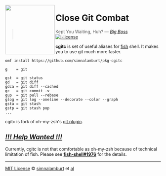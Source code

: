 <img src="https://simnalamburt.github.io/pkg-cgitc/logo.svg"
  align="left" width="160px" height="160px"/>

Close Git Combat
========

> Kept You Waiting, Huh? ― *[Big Boss]*<br>
[![i-license]](/LICENSE)

**cgitc** is set of useful aliases for [fish] shell. It makes you to use git much more faster.

```fish
omf install https://github.com/simnalamburt/pkg-cgitc
```
```
g    = git

gst  = git status
gd   = git diff
gdca = git diff --cached
gc   = git commit -v
gup  = git pull --rebase
glog = git log --oneline --decorate --color --graph
gsta = git stash
gstp = git stash pop
...
```

cgitc is fork of oh-my-zsh's [git plugin].

*[!!! Help Wanted !!!][issue]*
--------
Currently, cgitc is not that comfortable as oh-my-zsh because of technical
limitation of fish. Please see **[fish-shell#1976][issue]** for the details.

--------

[MIT License] © [simnalamburt] et [al]

[Big Boss]:       http://metalgear.wikia.com/wiki/Big_Boss
[fish]:           http://fishshell.com
[omf]:            https://github.com/oh-my-fish/oh-my-fish
[git plugin]:     https://github.com/robbyrussell/oh-my-zsh/blob/master/plugins/git/git.plugin.zsh
[issue]:          https://github.com/fish-shell/fish-shell/issues/1976

[MIT License]:    https://opensource.org/licenses/MIT
[simnalamburt]:   https://github.com/simnalamburt
[al]:             https://github.com/simnalamburt/pkg-cgitc/graphs/contributors

[i-license]:      https://img.shields.io/badge/license-MIT-007EC7.svg
